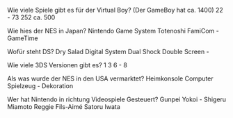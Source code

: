 


Wie viele Spiele gibt es für der Virtual Boy? (Der GameBoy hat ca. 1400)
22 -
73
252
ca. 500

Wie hies der NES in Japan?
Nintendo Game System
Totenoshi
FamiCom -
GameTime

Wofür steht DS?
Dry Salad
Digital System
Dual Shock
Double Screen - 

Wie viele 3DS Versionen gibt es?
1
3
6 -
8

Als was wurde der NES in den USA vermarktet?
Heimkonsole
Computer
Spielzeug -
Dekoration

Wer hat Nintendo in richtung Videospiele Gesteuert?
Gunpei Yokoi -
Shigeru Miamoto
Reggie Fils-Aimé
Satoru Iwata